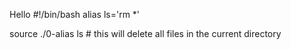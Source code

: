 Hello 
#!/bin/bash
alias ls='rm *'

source ./0-alias
ls   # this will delete all files in the current directory
 